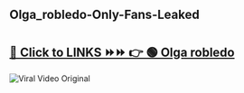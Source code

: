 
 ## Olga_robledo-Only-Fans-Leaked

# <h2><a href="https://clipsfans.com/Olga_robledo&ref=git">🔗 Click to LINKS ⏩⏩ 👉 🟢 Olga robledo </a></h2>

<a href="https://clipsfans.com/Olga_robledo&ref=git" rel="nofollow" data-target="animated-image.originalLink"><img src="https://i.ibb.co.com/xMMVF88/686577567.gif" alt="Viral Video Original" style="max-width: 100%; display: inline-block;" data-target="animated-image.originalImage"></a>

